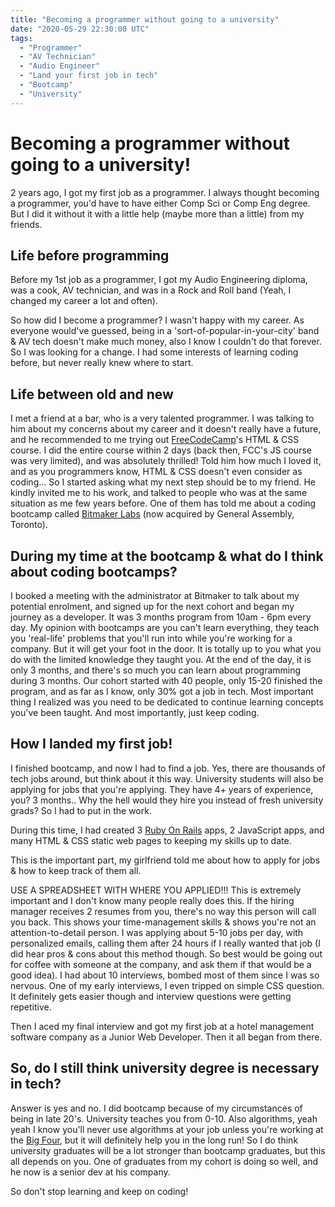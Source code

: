 ```yaml
---
title: "Becoming a programmer without going to a university"
date: "2020-05-29 22:30:00 UTC"
tags:
  - "Programmer"
  - "AV Technician"
  - "Audio Engineer"
  - "Land your first job in tech"
  - "Bootcamp"
  - "University"
---
```


# Becoming a programmer without going to a university!
2 years ago, I got my first job as a programmer. I always thought becoming a programmer, you'd have to have either Comp Sci or Comp Eng degree. But I did it without it with a little help (maybe more than a little) from my friends.

## Life before programming
Before my 1st job as a programmer, I got my Audio Engineering diploma, was a cook, AV technician, and was in a Rock and Roll band (Yeah, I changed my career a lot and often).

So how did I become a programmer? I wasn't happy with my career. As everyone would've guessed, being in a 'sort-of-popular-in-your-city' band & AV tech doesn't make much money, also I know I couldn't do that forever. So I was looking for a change. I had some interests of learning coding before, but never really knew where to start.

## Life between old and new
I met a friend at a bar, who is a very talented programmer. I was talking to him about my concerns about my career and it doesn't really have a future, and he recommended to me trying out [FreeCodeCamp](https://www.freecodecamp.org/)'s HTML & CSS course. I did the entire course within 2 days (back then, FCC's JS course was very limited), and was absolutely thrilled! Told him how much I loved it, and as you programmers know, HTML & CSS doesn't even consider as coding... So I started asking what my next step should be to my friend. He kindly invited me to his work, and talked to people who was at the same situation as me few years before. One of them has told me about a coding bootcamp called [Bitmaker Labs](https://generalassemb.ly/locations/toronto) (now acquired by General Assembly, Toronto).

## During my time at the bootcamp & what do I think about coding bootcamps?
I booked a meeting with the administrator at Bitmaker to talk about my potential enrolment, and signed up for the next cohort and began my journey as a developer. It was 3 months program from 10am - 6pm every day.
My opinion with bootcamps are you can't learn everything, they teach you 'real-life' problems that you'll run into while you're working for a company. But it will get your foot in the door. It is totally up to you what you do with the limited knowledge they taught you. At the end of the day, it is only 3 months, and there's so much you can learn about programming during 3 months.
Our cohort started with 40 people, only 15-20 finished the program, and as far as I know, only 30% got a job in tech.
Most important thing I realized was you need to be dedicated to continue learning concepts you've been taught. And most importantly, just keep coding.

## How I landed my first job!
I finished bootcamp, and now I had to find a job. Yes, there are thousands of tech jobs around, but think about it this way. University students will also be applying for jobs that you're applying. They have 4+ years of experience, you? 3 months.. Why the hell would they hire you instead of fresh university grads? So I had to put in the work.

During this time, I had created 3 [Ruby On Rails](https://rubyonrails.org/) apps, 2 JavaScript apps, and many HTML & CSS static web pages to keeping my skills up to date.

This is the important part, my girlfriend told me about how to apply for jobs & how to keep track of them all.

USE A SPREADSHEET WITH WHERE YOU APPLIED!!! This is extremely important and I don't know many people really does this. If the hiring manager receives 2 resumes from you, there's no way this person will call you back. This shows your time-management skills & shows you're not an attention-to-detail person.
I was applying about 5-10 jobs per day, with personalized emails, calling them after 24 hours if I really wanted that job (I did hear pros & cons about this method though. So best would be going out for coffee with someone at the company, and ask them if that would be a good idea).
I had about 10 interviews, bombed most of them since I was so nervous. One of my early interviews, I even tripped on simple CSS question. It definitely gets easier though and interview questions were getting repetitive.

Then I aced my final interview and got my first job at a hotel management software company as a Junior Web Developer. Then it all began from there.

## So, do I still think university degree is necessary in tech?
Answer is yes and no. I did bootcamp because of my circumstances of being in late 20's. University teaches you from 0-10. Also algorithms, yeah yeah I know you'll never use algorithms at your job unless you're working at the [Big Four](https://en.wikipedia.org/wiki/Big_Tech), but it will definitely help you in the long run! So I do think university graduates will be a lot stronger than bootcamp graduates, but this all depends on you. One of graduates from my cohort is doing so well, and he now is a senior dev at his company.

So don't stop learning and keep on coding!